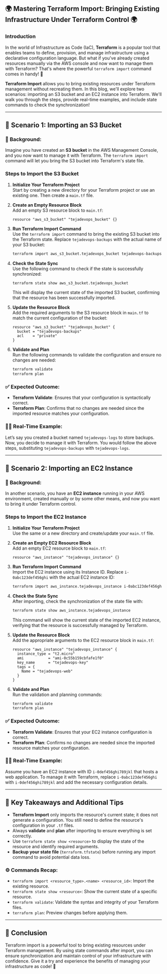 ## 🌍 **Mastering Terraform Import: Bringing Existing Infrastructure Under Terraform Control** 🌍

### Introduction

In the world of Infrastructure as Code (IaC), **Terraform** is a popular tool that enables teams to define, provision, and manage infrastructure using a declarative configuration language. But what if you've already created resources manually via the AWS console and now want to manage them with Terraform? That's where the powerful `terraform import` command comes in handy! 🚀

**Terraform Import** allows you to bring existing resources under Terraform management without recreating them. In this blog, we'll explore two scenarios: importing an S3 bucket and an EC2 instance into Terraform. We'll walk you through the steps, provide real-time examples, and include state commands to check the synchronization!

---

## 🎯 **Scenario 1: Importing an S3 Bucket**

### 📝 **Background:**

Imagine you have created an **S3 bucket** in the AWS Management Console, and you now want to manage it with Terraform. The `terraform import` command will let you bring the S3 bucket into Terraform's state file.

### **Steps to Import the S3 Bucket**

1. **Initialize Your Terraform Project**  
   Start by creating a new directory for your Terraform project or use an existing one. Then create a `main.tf` file.

2. **Create an Empty Resource Block**  
   Add an empty S3 resource block to `main.tf`:
   ```hcl
   resource "aws_s3_bucket" "tejadevops_bucket" {}
   ```

3. **Run Terraform Import Command**  
   Use the `terraform import` command to bring the existing S3 bucket into the Terraform state. Replace `tejadevops-backups` with the actual name of your S3 bucket:
   ```bash
   terraform import aws_s3_bucket.tejadevops_bucket tejadevops-backups
   ```

4. **Check the State Sync**  
   Use the following command to check if the state is successfully synchronized:
   ```bash
   terraform state show aws_s3_bucket.tejadevops_bucket
   ```

   This will display the current state of the imported S3 bucket, confirming that the resource has been successfully imported.

5. **Update the Resource Block**  
   Add the required arguments to the S3 resource block in `main.tf` to match the current configuration of the bucket:
   ```hcl
   resource "aws_s3_bucket" "tejadevops_bucket" {
     bucket = "tejadevops-backups"
     acl    = "private"
   }
   ```

6. **Validate and Plan**  
   Run the following commands to validate the configuration and ensure no changes are needed:
   ```bash
   terraform validate
   terraform plan
   ```

### ✅ **Expected Outcome:**

- **Terraform Validate**: Ensures that your configuration is syntactically correct.
- **Terraform Plan**: Confirms that no changes are needed since the imported resource matches your configuration.

### 🕵️‍♂️ **Real-Time Example:**

Let’s say you created a bucket named `tejadevops-logs` to store backups. Now, you decide to manage it with Terraform. You would follow the above steps, substituting `tejadevops-backups` with `tejadevops-logs`.

---

## 🎯 **Scenario 2: Importing an EC2 Instance**

### 📝 **Background:**

In another scenario, you have an **EC2 instance** running in your AWS environment, created manually or by some other means, and now you want to bring it under Terraform control.

### **Steps to Import the EC2 Instance**

1. **Initialize Your Terraform Project**  
   Use the same or a new directory and create/update your `main.tf` file.

2. **Create an Empty EC2 Resource Block**  
   Add an empty EC2 resource block to `main.tf`:
   ```hcl
   resource "aws_instance" "tejadevops_instance" {}
   ```

3. **Run Terraform Import Command**  
   Import the EC2 instance using its Instance ID. Replace `i-0abc123def456ghi` with the actual EC2 instance ID:
   ```bash
   terraform import aws_instance.tejadevops_instance i-0abc123def456ghi
   ```

4. **Check the State Sync**  
   After importing, check the synchronization of the state file with:
   ```bash
   terraform state show aws_instance.tejadevops_instance
   ```

   This command will show the current state of the imported EC2 instance, verifying that the resource is successfully managed by Terraform.

5. **Update the Resource Block**  
   Add the appropriate arguments to the EC2 resource block in `main.tf`:
   ```hcl
   resource "aws_instance" "tejadevops_instance" {
     instance_type = "t2.micro"
     ami           = "ami-0c55b159cbfafe1f0"
     key_name      = "tejadevops-key"
     tags = {
       Name = "tejadevops-web"
     }
   }
   ```

6. **Validate and Plan**  
   Run the validation and planning commands:
   ```bash
   terraform validate
   terraform plan
   ```

### ✅ **Expected Outcome:**

- **Terraform Validate**: Ensures that your EC2 instance configuration is correct.
- **Terraform Plan**: Confirms no changes are needed since the imported resource matches your configuration.

### 🕵️‍♂️ **Real-Time Example:**

Assume you have an EC2 instance with ID `i-0def456ghi789jkl` that hosts a web application. To manage it with Terraform, replace `i-0abc123def456ghi` with `i-0def456ghi789jkl` and add the necessary configuration details.

---

## 🧩 **Key Takeaways and Additional Tips**

- **Terraform Import** only imports the resource's current state; it does not generate a configuration. You still need to define the resource's configuration in your `.tf` files.
- Always **validate** and **plan** after importing to ensure everything is set correctly.
- Use `terraform state show <resource>` to display the state of the resource and identify required arguments.
- **Backup your state file** (`terraform.tfstate`) before running any import command to avoid potential data loss.

### ⚙️ **Commands Recap:**

- `terraform import <resource_type>.<name> <resource_id>`: Import the existing resource.
- `terraform state show <resource>`: Show the current state of a specific resource.
- `terraform validate`: Validate the syntax and integrity of your Terraform files.
- `terraform plan`: Preview changes before applying them.

---

## 🎉 **Conclusion**

Terraform import is a powerful tool to bring existing resources under Terraform management. By using state commands after import, you can ensure synchronization and maintain control of your infrastructure with confidence. Give it a try and experience the benefits of managing your infrastructure as code! 🌟
